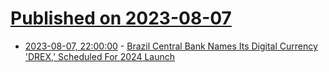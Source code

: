 # [Published on 2023-08-07](index.md)

* [2023-08-07, 22:00:00](https://slashdot.org/story/23/08/07/2040252/brazil-central-bank-names-its-digital-currency-drex-scheduled-for-2024-launch?utm_source=rss1.0mainlinkanon&utm_medium=feed) - [Brazil Central Bank Names Its Digital Currency 'DREX,' Scheduled For 2024 Launch](https://slashdot.org/story/23/08/07/2040252/brazil-central-bank-names-its-digital-currency-drex-scheduled-for-2024-launch?utm_source=rss1.0mainlinkanon&utm_medium=feed)
